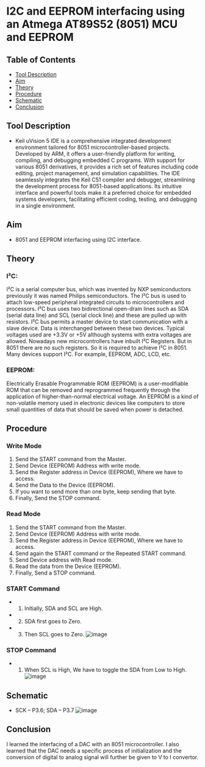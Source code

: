 I2C and EEPROM interfacing using an Atmega AT89S52 (8051) MCU and EEPROM <a name="TOP"></a>
===================

## Table of Contents
* [Tool Description](#Tool-Description)
* [Aim](#Aim)
* [Theory](#Theory)
* [Procedure](#Procedure)
* [Schematic](#Schematic)
* [Conclusion](#Conclusion)

## Tool Description
* Keil uVision 5 IDE is a comprehensive integrated development environment tailored for 8051 microcontroller-based projects. Developed by ARM, it offers a user-friendly platform for writing, compiling, and debugging embedded C programs. With support for various 8051 derivatives, it provides a rich set of features including code editing, project management, and simulation capabilities. The IDE seamlessly integrates the Keil C51 compiler and debugger, streamlining the development process for 8051-based applications. Its intuitive interface and powerful tools make it a preferred choice for embedded systems developers, facilitating efficient coding, testing, and debugging in a single environment.

## Aim
* 8051 and EEPROM interfacing using I2C interface.

## Theory
### I²C: 
I²C is a serial computer bus, which was invented by NXP semiconductors previously it was named Philips semiconductors. The I²C bus is used to attach low-speed peripheral integrated circuits to microcontrollers and processors. I²C bus uses two bidirectional open-drain lines such as SDA (serial data line) and SCL (serial clock line) and these are pulled up with resistors. I²C bus permits a master device to start communication with a slave device. Data is interchanged between these two devices. Typical voltages used are +3.3V or +5V although systems with extra voltages are allowed. Nowadays new microcontrollers have inbuilt I²C Registers. But in 8051 there are no such registers. So it is required to achieve I²C in 8051.
Many devices support I²C. For example, EEPROM, ADC, LCD, etc. 

### EEPROM: 
Electrically Erasable Programmable ROM (EEPROM) is a user-modifiable ROM that can be removed and reprogrammed frequently through the application of higher-than-normal electrical voltage. An EEPROM is a kind of non-volatile memory used in electronic devices like computers to store small quantities of data that should be saved when power is detached.

## Procedure
### Write Mode
 1.	Send the START command from the Master.
 2.	Send Device (EEPROM) Address with write mode.
 3.	Send the Register address in Device (EEPROM), Where we have to access.
 4.	Send the Data to the Device (EEPROM).
 5.	If you want to send more than one byte, keep sending that byte.
 6.	Finally, Send the STOP command.

### Read Mode
 1.	Send the START command from the Master.
 2.	Send Device (EEPROM) Address with write mode.
 3.	Send the Register address in Device (EEPROM), Where we have to access.
 4.	Send again the START command or the Repeated START command.
 5.	Send Device address with Read mode.
 6.	Read the data from the Device (EEPROM).
 7.	Finally, Send a STOP command.

### START Command
 * 1. Initially, SDA and SCL are High.
 * 2.	SDA first goes to Zero.
 * 3.	Then SCL goes to Zero.
![image](https://github.com/Nirvan007/8051_MCU_Projects/assets/127144315/36d9a904-1ed6-4663-904e-6fe981830e7d)


### STOP Command
 * 1. When SCL is High, We have to toggle the SDA from Low to High.
![image](https://github.com/Nirvan007/8051_MCU_Projects/assets/127144315/09291f99-05e1-455e-8c0a-5af092522102)

## Schematic
* SCK – P3.6; SDA – P3.7
  ![image](https://github.com/Nirvan007/8051_MCU_Projects/assets/127144315/f3d0dd98-1c35-464c-ad20-1e77d80d6820)

## Conclusion
I learned the interfacing of a DAC with an 8051 microcontroller. I also learned that the DAC needs a specific process of initialization and the conversion of digital to analog signal will further be given to V to I convertor.  
